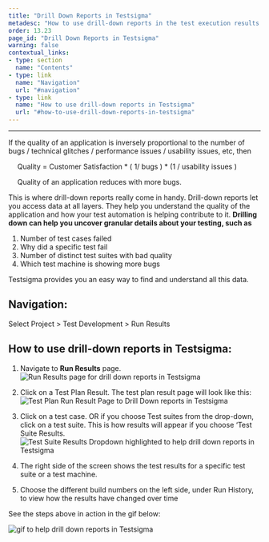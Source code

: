 ```yaml
---
title: "Drill Down Reports in Testsigma"
metadesc: "How to use drill-down reports in the test execution results of automated tests in Testsigma."
order: 13.23
page_id: "Drill Down Reports in Testsigma"
warning: false
contextual_links:
- type: section
  name: "Contents"
- type: link
  name: "Navigation"
  url: "#navigation"
- type: link
  name: "How to use drill-down reports in Testsigma"
  url: "#how-to-use-drill-down-reports-in-testsigma"
---
```

---

If the quality of an application is inversely proportional to the number of bugs / technical glitches / performance issues / usability issues, etc, then

&emsp;
   Quality = Customer Satisfaction * ( 1/ bugs ) * (1 / usability issues )

&emsp;
   Quality of an application reduces with more bugs. 

This is where drill-down reports really come in handy. Drill-down reports let you access data at all layers. They help you understand the quality of the application and how your test automation is helping contribute to it. **Drilling down can help you uncover granular details about your testing, such as**

1. Number of test cases failed
2. Why did a specific test fail
3. Number of distinct test suites with bad quality
4. Which test machine is showing more bugs 

Testsigma provides you an easy way to find and understand all this data.


## **Navigation:**

Select Project > Test Development > Run Results


## **How to use drill-down reports in Testsigma:**

1. Navigate to **Run Results** page.
   ![Run Results page for drill down reports in Testsigma](https://docs.testsigma.com/images/drill-down-reports/run-results-page-drill-down-reports-testsigma.png)

2. Click on a Test Plan Result. The test plan result page will look like this:
   ![Test Plan Run Result Page to Drill Down reports in Testsigma](https://docs.testsigma.com/images/drill-down-reports/test-plan-run-result-page-drill-down-reports-testsigma.png)

3. Click on a test case. OR if you choose Test suites from the drop-down, click on a test suite. This is how results will appear if you choose ‘Test Suite Results. 
   ![Test Suite Results Dropdown highlighted to help drill down reports in Testsigma](https://docs.testsigma.com/images/drill-down-reports/test-suite-results-dropdown-highlighted-testsigma.png)

4. The right side of the screen shows the test results for a specific test suite or a test machine. 

5. Choose the different build numbers on the left side, under Run History, to view how the results have changed over time

See the steps above in action in the gif below:

![gif to help drill down reports in Testsigma](https://docs.testsigma.com/images/drill-down-reports/gif-to-help-drill-down-reports-in-testsigma.gif)


